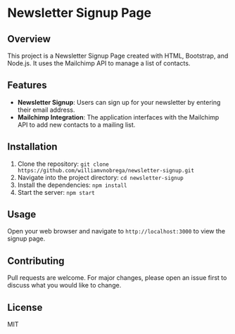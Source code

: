 # Newsletter Signup Page

## Overview
This project is a Newsletter Signup Page created with HTML, Bootstrap, and Node.js. It uses the Mailchimp API to manage a list of contacts.

## Features
- **Newsletter Signup**: Users can sign up for your newsletter by entering their email address.
- **Mailchimp Integration**: The application interfaces with the Mailchimp API to add new contacts to a mailing list.

## Installation
1. Clone the repository: `git clone https://github.com/williamvnobrega/newsletter-signup.git`
2. Navigate into the project directory: `cd newsletter-signup`
3. Install the dependencies: `npm install`
4. Start the server: `npm start`

## Usage
Open your web browser and navigate to `http://localhost:3000` to view the signup page.

## Contributing
Pull requests are welcome. For major changes, please open an issue first to discuss what you would like to change.

## License
MIT
